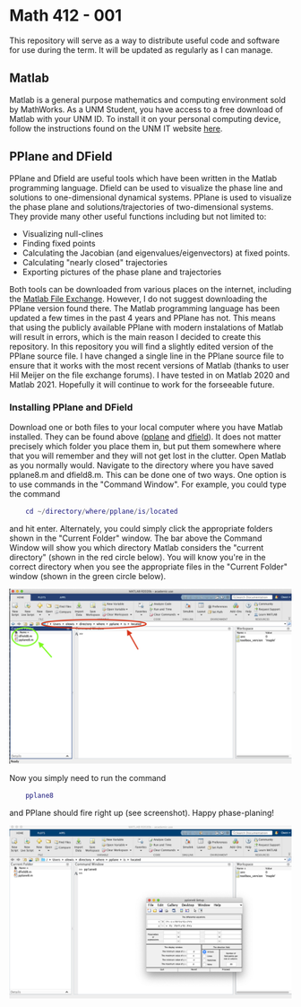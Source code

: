 <h1> Math 412 - 001</h1>

This repository will serve as a way to distribute useful code and software for use during the term. 
It will be updated as regularly as I can manage. 


<h2>Matlab</h2>

Matlab is a general purpose mathematics and computing environment sold by MathWorks.
As a UNM Student, you have access to a free download of Matlab with your UNM ID. 
To install it on your personal computing device, follow the instructions found on the UNM IT website [here](http://it.unm.edu/download/). 


<h2>PPlane and DField</h2>

PPlane and Dfield are useful tools which have been written in the Matlab programming language. 
Dfield can be used to visualize the phase line and solutions to one-dimensional dynamical systems.
PPlane is used to visualize the phase plane and solutions/trajectories of two-dimensional systems. 
They provide many other useful functions including but not limited to:
* Visualizing null-clines
* Finding fixed points
* Calculating the Jacobian (and eigenvalues/eigenvectors) at fixed points.
* Calculating "nearly closed" trajectories
* Exporting pictures of the phase plane and trajectories

Both tools can be downloaded from various places on the internet, including the [Matlab File Exchange](https://www.mathworks.com/matlabcentral/fileexchange/). 
However, I do not suggest downloading the PPlane version found there. 
The Matlab programming language has been updated a few times in the past 4 years and PPlane has not. 
This means that using the publicly available PPlane with modern instalations of Matlab will result in errors, which is the main reason I decided to create this repository. 
In this repository you will find a slightly edited version of the PPlane source file. 
I have changed a single line in the PPlane source file to ensure that it works with the most recent versions of Matlab (thanks to user Hil Meijer on the file exchange forums). 
I have tested in on Matlab 2020 and Matlab 2021.
Hopefully it will continue to work for the forseeable future.

<h3>Installing PPlane and DField</h3>

Download one or both files to your local computer where you have Matlab installed. 
They can be found above ([pplane](https://github.com/OwenLewis/Spring21_Math412/blob/master/pplane8.m) and [dfield](https://github.com/OwenLewis/Spring21_Math412/blob/master/dfield8.m)).
It does not matter precisely which folder you place them in, but put them somewhere where that you will remember and they will not get lost in the clutter. 
Open Matlab as you normally would. 
Navigate to the directory where you have saved pplane8.m and dfield8.m. 
This can be done one of two ways.
One option is to use commands in the "Command Window".
For example, you could type the command

```matlab
	cd ~/directory/where/pplane/is/located

```
and hit enter. 
Alternately, you could simply click the appropriate folders shown in the "Current Folder" window. 
The bar above the Command Window will show you which directory Matlab considers the "current directory" (shown in the red circle below). 
You will know you're in the correct directory when you see the appropriate files in the "Current Folder" window (shown in the green circle below).

![Alt Text](./directory.png)

Now you simply need to run the command
```matlab
	pplane8
```
and PPlane should fire right up (see screenshot). 
Happy phase-planing!

![Alt Text](./run.png)

